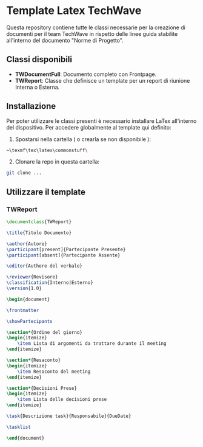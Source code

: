 # Template Latex TechWave

Questa repository contiene tutte le classi necessarie per la creazione di documenti per il team TechWave in rispetto delle linee guida stabilite all'interno del documento "Norme di Progetto".

## Classi disponibili

-   **TWDocumentFull**: Documento completo con Frontpage.
-   **TWReport**: Classe che definisce un template per un report di riunione Interna o Esterna.

## Installazione

Per poter utilizzare le classi presenti è necessario installare LaTex all'interno del dispositivo.
Per accedere globalmente al template qui definito:

1. Spostarsi nella cartella ( o crearla se non disponibile ):

```bash
~\texmf\tex\latex\commonstuff\
```

2. Clonare la repo in questa cartella:

```bash
git clone ...
```

## Utilizzare il template

### TWReport

```latex
\documentclass{TWReport}

\title{Titolo Documento}

\author{Autore}
\participant[present]{Partecipante Presente}
\participant[absent]{Partecipante Assente}

\editor{Authore del verbale}

\reviewer{Revisore}
\classification{Interno|Esterno}
\version{1.0}

\begin{document}

\frontmatter

\showPartecipants

\section*{Ordine del giorno}
\begin{itemize}
    \item Lista di argomenti da trattare durante il meeting
\end{itemize}

\section*{Resaconto}
\begin{itemize}
    \item Resoconto del meeting
\end{itemize}

\section*{Decisioni Prese}
\begin{itemize}
    \item Lista delle decisioni prese
\end{itemize}

\task{Descrizione task}{Responsabile}{DueDate}

\tasklist

\end{document}
```
